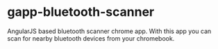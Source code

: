 # gapp-bluetooth-scanner

AngularJS based bluetooth scanner chrome app.
With this app you can scan for nearby bluetooth devices from your chromebook.
